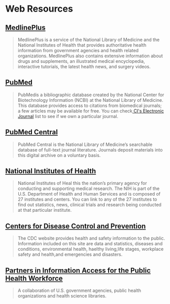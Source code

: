 # Web Resources

## [MedlinePlus](https://web.archive.org/web/20150905223203/http:/medlineplus.gov/)

> MedlinePlus is a service of the National Library of Medicine and the National Institutes of Health that provides authoritative health information from government agencies and health related organizations. MedlinePlus also contains extensive information about drugs and supplements, an illustrated medical encyclopedia, interactive tutorials, the latest health news, and surgery videos.

## [PubMed](https://web.archive.org/web/20150905223203/http:/www.ncbi.nlm.nih.gov/pubmed)

> PubMedis a bibliographic database created by the National Center for Biotechnology Information \(NCBI\) at the National Library of Medicine. This database provides access to citations from biomedical journals; a few articles may be available for free. You can check[ CI's Electronic Journal](https://web.archive.org/web/20150905223203/http:/te9lr6gh8n.search.serialssolutions.com/) list to see if we own a particular journal.

## [PubMed Central](https://web.archive.org/web/20150905223203/http:/www.pubmedcentral.nih.gov/)

> PubMed Central is the National Library of Medicine’s searchable database of full-text journal literature. Journals deposit materials into this digital archive on a voluntary basis.

## [National Institutes of Health](https://web.archive.org/web/20150905223203/http:/www.nih.gov/index.html)

> National Institutes of Heal this the nation’s primary agency for conducting and supporting medical research. The NIH is part of the U.S. Department of Health and Human Services and is composed of 27 institutes and centers. You can link to any of the 27 institutes to find out statistics, news, clinical trials and research being conducted at that particular institute.

## [Centers for Disease Control and Prevention](https://web.archive.org/web/20150905223203/http:/www.cdc.gov/)

> The CDC website provides health and safety information to the public. Information included on this site are data and statistics, diseases and conditions, environmental health, haelthy living,life stages, workplace safety and health,and emergencies and disasters.

## [Partners in Information Access for the Public Health Workforce](https://web.archive.org/web/20150905223203/http:/phpartners.org/)

> A collaboration of U.S. government agencies, public health organizations and health science libraries.



